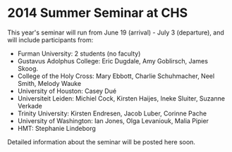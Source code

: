 # 2014 Summer Seminar at CHS #

This year's seminar will run from June 19 (arrival) - July 3 (departure), and will include participants from:

- Furman University:  2 students (no faculty)
- Gustavus Adolphus College: Eric Dugdale, Amy Goblirsch, James Skoog.
- College of the Holy Cross:  Mary Ebbott, Charlie Schuhmacher, Neel Smith, Melody Wauke
- University of Houston:  Casey Dué
- Universiteit Leiden:  Michiel Cock, Kirsten Haijes, Ineke Sluiter, Suzanne Verkade
- Trinity University: Kirsten Endresen, Jacob Luber, Corinne Pache
- University of Washington: Ian Jones, Olga Levaniouk, Malia Pipier
- HMT: Stephanie Lindeborg


Detailed information about the seminar will be posted here soon.

